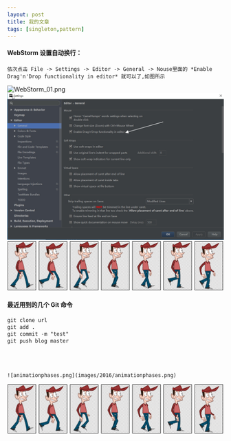 ```yaml
---
layout: post
title: 我的文章
tags: [singleton,pattern]
---
```


#### WebStorm 设置自动换行：
    依次点击 File -> Settings -> Editor -> General -> Nouse里面的 *Enable Drag'n'Drop functionality in editor* 就可以了,如图所示
![WebStorm_01.png](https://acacool.github.io/images/2016/WebStorm_02.png)
![WebStorm_02.png](images/2016/WebStorm_02.png)
![animationphases.png](images/2016/animationphases.png)


#### 最近用到的几个 Git 命令
    git clone url
    git add .
    git commit -m "test"
    git push blog master


   
   
    ![animationphases.png](images/2016/animationphases.png)

![animationphases.png](images/2016/animationphases.png)